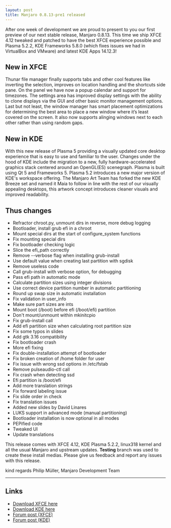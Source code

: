 ```yaml
---
layout: post
title: Manjaro 0.8.13-pre1 released
---
```


After one week of development we are proud to present to you our first preview of our next stable release, Manjaro 0.8.13. This time we ship XFCE 4.12 tweaked and patched to have the best XFCE experience possible and Plasma 5.2.2, KDE Frameworks 5.8.0 (which fixes issues we had in VirtualBox and VMware) and latest KDE Apps 14.12.3!

## New in XFCE

Thunar file manager finally supports tabs and other cool features like inverting the selection, improves on location handling and the shortcuts side pane. On the panel we have now a popup calendar and support for timezones. The settings area has improved display settings with the ability to clone displays via the GUI and other basic monitor management options. Last but not least, the window manager has smart placement optimizations for determining the best area to place a new window where it’s least covered on the screen. It also now supports alinging windows next to each other rather than using random gaps.

## New in KDE

With this new release of Plasma 5 providing a visually updated core desktop experience that is easy to use and familiar to the user. Changes under the hood of KDE include the migration to a new, fully hardware-accelerated graphics stack centered around an OpenGL(ES) scenegraph. Plasma is built using Qt 5 and Frameworks 5. Plasma 5.2 introduces a new major version of KDE's workspace offering. The Manjaro Art Team has forked the new KDE Breeze set and named it Maia to follow in line with the rest of our visually appealing desktops, this artwork concept introduces cleaner visuals and improved readability.

## Thus changes

* Refractor chroot.py, unmount dirs in reverse, more debug logging
* Bootloader, install grub efi in a chroot
* Mount special dirs at the start of configure_system functions
* Fix mounting special dirs
* Fix bootloader checking logic
* Slice the efi_path correctly
* Remove --verbose flag when installing grub-install
* Use default value when creating last partition with sgdisk
* Remove useless code
* Call grub-install with verbose option, for debugging
* Pass efi path in automatic mode
* Calculate partition sizes using integer divisions
* Use correct device partition number in automatic partitioning
* Round up swap size in automatic installation
* Fix validation in user_info
* Make sure part sizes are ints
* Mount boot (/boot) before efi (/boot/efi) partition
* Don't mount/unmount within mkinitcpio
* Fix grub-install call
* Add efi partition size when calculating root partition size
* Fix some typos in slides
* Add gtk 3.16 compatibility
* Fix bootloader crash
* More efi fixing
* Fix double-installation attempt of bootloader
* Fix broken creation of /home folder for user
* Fix issue with wrong ssd options in /etc/fstab
* Remove pulseaudio-ctl call
* Fix crash when detecting ssd
* Efi partition is /boot/efi
* Add more translation strings
* Fix forward labeling issue
* Fix slide order in check
* Fix translation issues
* Added new slides by David Linares
* LUKS support in advanced mode (manual partitioning)
* Bootloader installation is now optional in all modes
* PEPified code
* Tweaked UI
* Update translations

This release comes with XFCE 4.12, KDE Plasma 5.2.2, linux318 kernel and all the usual Manjaro and upstream updates. **Testing** branch was used to create these install medias. Please give us feedback and report any issues with this release.

kind regards
Philip Müller, Manjaro Development Team

----

## Links

* [Download XFCE here](http://sourceforge.net/projects/manjarotest/files/0.8.13/xfce/0.8.13-pre1/)
* [Download KDE here](http://sourceforge.net/projects/manjarotest/files/0.8.13/kde/0.8.13-pre1/)
* [Forum post (XFCE)](https://forum.manjaro.org/index.php?topic=22118.0)
* [Forum post (KDE)](https://forum.manjaro.org/index.php?topic=22117.0)
